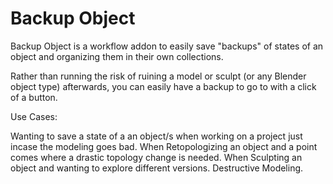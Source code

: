 # Backup Object
Backup Object is a workflow addon to easily save "backups" of states of an object and organizing them in their own collections.

Rather than running the risk of ruining a model or sculpt (or any Blender object type) afterwards, you can easily have a backup to go to with a click of a button. 

Use Cases:

  Wanting to save a state of a an object/s when working on a project just incase the modeling goes bad.
  When Retopologizing an object and a point comes where a drastic topology change is needed.
  When Sculpting an object and wanting to explore different versions.
  Destructive Modeling.
   
  
